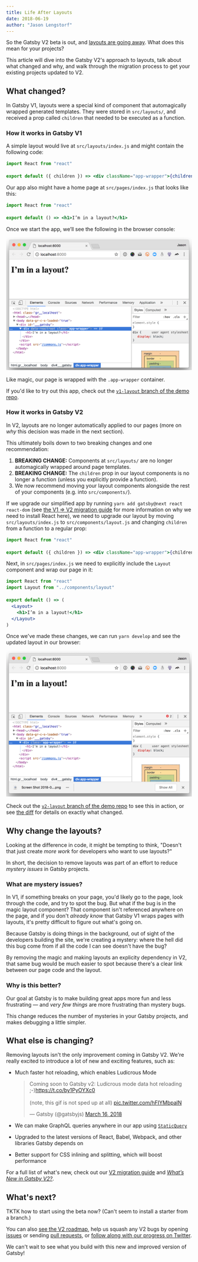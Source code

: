 ```yaml
---
title: Life After Layouts
date: 2018-06-19
author: "Jason Lengstorf"
---
```


So the Gatsby V2 beta is out, and [layouts are going away](https://github.com/gatsbyjs/rfcs/blob/master/text/0002-remove-special-layout-components.md). What does this mean for your projects?

This article will dive into the Gatsby V2's approach to layouts, talk about what changed and why, and walk through the migration process to get your existing projects updated to V2.

## What changed?

In Gatsby V1, layouts were a special kind of component that automagically wrapped generated templates. They were stored in `src/layouts/`, and received a prop called `children` that needed to be executed as a function.

### How it works in Gatsby V1

A simple layout would live at `src/layouts/index.js` and might contain the following code:

```jsx
import React from "react"

export default ({ children }) => <div className="app-wrapper">{children()}</div>
```

Our app also might have a home page at `src/pages/index.js` that looks like this:

```jsx
import React from "react"

export default () => <h1>I’m in a layout?</h1>
```

Once we start the app, we’ll see the following in the browser console:

![Screenshot of the generated markup with the layout wrapper around the page content.](simple-layout.png)

Like magic, our page is wrapped with the `.app-wrapper` container.

If you'd like to try out this app, check out the [`v1-layout` branch of the demo repo](https://github.com/jlengstorf/life-after-layouts/tree/v1-layout).

### How it works in Gatsby V2

In V2, layouts are no longer automatically applied to our pages (more on _why_ this decision was made in the next section).

This ultimately boils down to two breaking changes and one recommendation:

1.  **BREAKING CHANGE:** Components at `src/layouts/` are no longer automagically wrapped around page templates.
2.  **BREAKING CHANGE:** The `children` prop in our layout components is no longer a function (unless you explicitly provide a function).
3.  We now recommend moving your layout components alongside the rest of your components (e.g. into `src/components/`).

If we upgrade our simplified app by running `yarn add gatsby@next react react-dom` (see [the V1 => V2 migration guide](https://next.gatsbyjs.org/docs/migrating-from-v1-to-v2/) for more information on why we need to install React here), we need to upgrade our layout by moving `src/layouts/index.js` to `src/components/layout.js` and changing `children` from a function to a regular prop:

```jsx
import React from "react"

export default ({ children }) => <div className="app-wrapper">{children}</div>
```

Next, in `src/pages/index.js` we need to explicitly include the `Layout` component and wrap our page in it:

```jsx
import React from "react"
import Layout from "../components/layout"

export default () => (
  <Layout>
    <h1>I’m in a layout!</h1>
  </Layout>
)
```

Once we've made these changes, we can run `yarn develop` and see the updated layout in our browser:

![Screenshot of the updated layout in the browser.](simple-layout-v2.png)

Check out the [`v2-layout` branch of the demo repo](https://github.com/jlengstorf/life-after-layouts) to see this in action, or see [the diff](https://github.com/jlengstorf/life-after-layouts/compare/v1-layout...v2-layout) for details on exactly what changed.

## Why change the layouts?

Looking at the difference in code, it might be tempting to think, "Doesn't that just create _more work_ for developers who want to use layouts?"

In short, the decision to remove layouts was part of an effort to reduce _mystery issues_ in Gatsby projects.

### What are mystery issues?

In V1, if something breaks on your page, you'd likely go to the page, look through the code, and try to spot the bug. But what if the bug is in the magic layout component? That component isn't referenced anywhere on the page, and if you don't _already know_ that Gatsby V1 wraps pages with layouts, it's pretty difficult to figure out what's going on.

Because Gatsby is doing things in the background, out of sight of the developers building the site, we're creating a mystery: where the hell did this bug come from if all the code I can see doesn't have the bug?

By removing the magic and making layouts an explicity dependency in V2, that same bug would be much easier to spot because there's a clear link between our page code and the layout.

### Why is this better?

Our goal at Gatsby is to make building great apps more fun and less frustrating — and _very few things_ are more frustrating than mystery bugs.

This change reduces the number of mysteries in your Gatsby projects, and makes debugging a little simpler.

## What else is changing?

Removing layouts isn't the only improvement coming in Gatsby V2. We're really excited to introduce a lot of new and exciting features, such as:

* Much faster hot reloading, which enables Ludicrous Mode

  <blockquote class="twitter-tweet" data-lang="en"><p lang="en" dir="ltr">Coming soon to Gatsby v2: Ludicrous mode data hot reloading ;-)<a href="https://t.co/by1PyOYXc0">https://t.co/by1PyOYXc0</a><br><br>(note, this gif is not sped up at all) <a href="https://t.co/hFIYMbpalN">pic.twitter.com/hFIYMbpalN</a></p>&mdash; Gatsby (@gatsbyjs) <a href="https://twitter.com/gatsbyjs/status/974507205121617920?ref_src=twsrc%5Etfw">March 16, 2018</a></blockquote>

* We can make GraphQL queries anywhere in our app using [`StaticQuery`](https://next.gatsbyjs.org/docs/static-query/)
* Upgraded to the latest versions of React, Babel, Webpack, and other libraries Gatsby depends on
* Better support for CSS inlining and splitting, which will boost performance

For a full list of what's new, check out our [V2 migration guide](https://next.gatsbyjs.org/docs/migrating-from-v1-to-v2/) and [_What’s New in Gatsby V2?_](#tktk-write-this-post).

## What's next?

TKTK how to start using the beta now? (Can't seem to install a starter from a branch.)

You can also [see the V2 roadmap](https://github.com/gatsbyjs/gatsby/projects/2), help us squash any V2 bugs by opening [issues](https://github.com/gatsbyjs/gatsby/issues) or sending [pull requests](https://github.com/gatsbyjs/gatsby/pulls), or [follow along with our progress on Twitter](https://twitter.com/gatsbyjs).

We can't wait to see what you build with this new and improved version of Gatsby!

